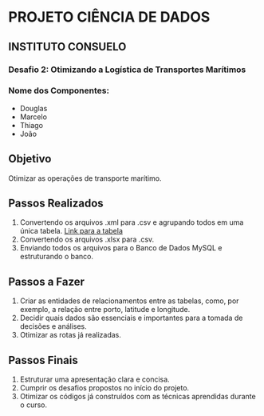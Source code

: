 # PROJETO CIÊNCIA DE DADOS
## INSTITUTO CONSUELO

### Desafio 2: Otimizando a Logística de Transportes Marítimos

### Nome dos Componentes:
- Douglas
- Marcelo
- Thiago
- João

## Objetivo
Otimizar as operações de transporte marítimo.

## Passos Realizados
1. Convertendo os arquivos .xml para .csv e agrupando todos em uma única tabela. [Link para a tabela](#)
2. Convertendo os arquivos .xlsx para .csv.
3. Enviando todos os arquivos para o Banco de Dados MySQL e estruturando o banco.

## Passos a Fazer
1. Criar as entidades de relacionamentos entre as tabelas, como, por exemplo, a relação entre porto, latitude e longitude.
2. Decidir quais dados são essenciais e importantes para a tomada de decisões e análises.
3. Otimizar as rotas já realizadas.

## Passos Finais
1. Estruturar uma apresentação clara e concisa.
2. Cumprir os desafios propostos no início do projeto.
3. Otimizar os códigos já construídos com as técnicas aprendidas durante o curso.
